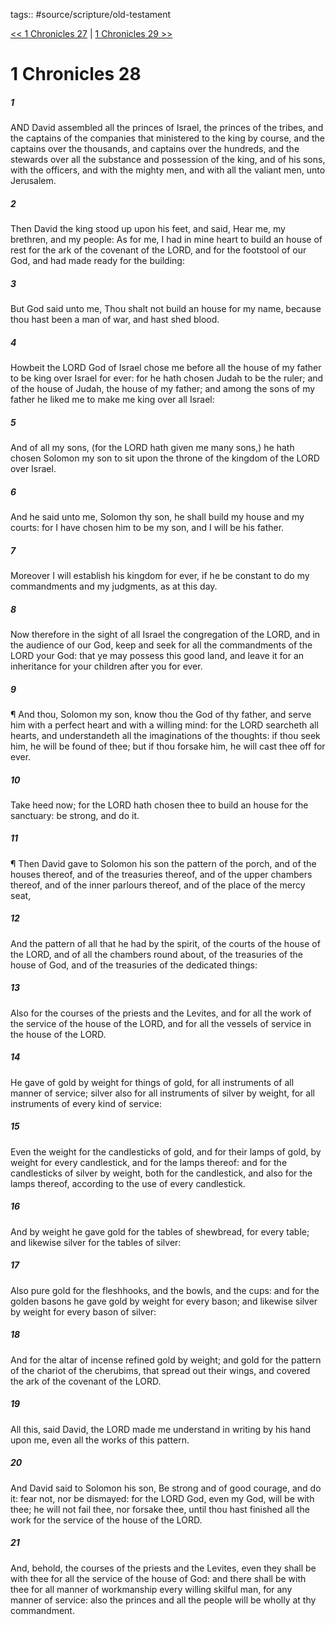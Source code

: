 tags:: #source/scripture/old-testament

[<< 1 Chronicles 27](/old-testament/13_1_Chronicles/1_Chronicles_27.md) | [1 Chronicles 29 >>](/old-testament/13_1_Chronicles/1_Chronicles_29.md)

# 1 Chronicles 28

##### 1

AND David assembled all the princes of Israel, the princes of the tribes, and the captains of the companies that ministered to the king by course, and the captains over the thousands, and captains over the hundreds, and the stewards over all the substance and possession of the king, and of his sons, with the officers, and with the mighty men, and with all the valiant men, unto Jerusalem.

##### 2

Then David the king stood up upon his feet, and said, Hear me, my brethren, and my people: As for me, I had in mine heart to build an house of rest for the ark of the covenant of the LORD, and for the footstool of our God, and had made ready for the building:

##### 3

But God said unto me, Thou shalt not build an house for my name, because thou hast been a man of war, and hast shed blood.

##### 4

Howbeit the LORD God of Israel chose me before all the house of my father to be king over Israel for ever: for he hath chosen Judah to be the ruler; and of the house of Judah, the house of my father; and among the sons of my father he liked me to make me king over all Israel:

##### 5

And of all my sons, (for the LORD hath given me many sons,) he hath chosen Solomon my son to sit upon the throne of the kingdom of the LORD over Israel.

##### 6

And he said unto me, Solomon thy son, he shall build my house and my courts: for I have chosen him to be my son, and I will be his father.

##### 7

Moreover I will establish his kingdom for ever, if he be constant to do my commandments and my judgments, as at this day.

##### 8

Now therefore in the sight of all Israel the congregation of the LORD, and in the audience of our God, keep and seek for all the commandments of the LORD your God: that ye may possess this good land, and leave it for an inheritance for your children after you for ever.

##### 9

¶ And thou, Solomon my son, know thou the God of thy father, and serve him with a perfect heart and with a willing mind: for the LORD searcheth all hearts, and understandeth all the imaginations of the thoughts: if thou seek him, he will be found of thee; but if thou forsake him, he will cast thee off for ever.

##### 10

Take heed now; for the LORD hath chosen thee to build an house for the sanctuary: be strong, and do it.

##### 11

¶ Then David gave to Solomon his son the pattern of the porch, and of the houses thereof, and of the treasuries thereof, and of the upper chambers thereof, and of the inner parlours thereof, and of the place of the mercy seat,

##### 12

And the pattern of all that he had by the spirit, of the courts of the house of the LORD, and of all the chambers round about, of the treasuries of the house of God, and of the treasuries of the dedicated things:

##### 13

Also for the courses of the priests and the Levites, and for all the work of the service of the house of the LORD, and for all the vessels of service in the house of the LORD.

##### 14

He gave of gold by weight for things of gold, for all instruments of all manner of service; silver also for all instruments of silver by weight, for all instruments of every kind of service:

##### 15

Even the weight for the candlesticks of gold, and for their lamps of gold, by weight for every candlestick, and for the lamps thereof: and for the candlesticks of silver by weight, both for the candlestick, and also for the lamps thereof, according to the use of every candlestick.

##### 16

And by weight he gave gold for the tables of shewbread, for every table; and likewise silver for the tables of silver:

##### 17

Also pure gold for the fleshhooks, and the bowls, and the cups: and for the golden basons he gave gold by weight for every bason; and likewise silver by weight for every bason of silver:

##### 18

And for the altar of incense refined gold by weight; and gold for the pattern of the chariot of the cherubims, that spread out their wings, and covered the ark of the covenant of the LORD.

##### 19

All this, said David, the LORD made me understand in writing by his hand upon me, even all the works of this pattern.

##### 20

And David said to Solomon his son, Be strong and of good courage, and do it: fear not, nor be dismayed: for the LORD God, even my God, will be with thee; he will not fail thee, nor forsake thee, until thou hast finished all the work for the service of the house of the LORD.

##### 21

And, behold, the courses of the priests and the Levites, even they shall be with thee for all the service of the house of God: and there shall be with thee for all manner of workmanship every willing skilful man, for any manner of service: also the princes and all the people will be wholly at thy commandment.
